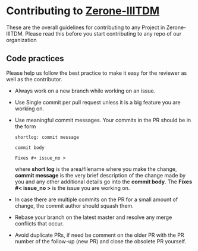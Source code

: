 # Contributing to [Zerone-IIITDM](https://github.com/Zerone-IIITDM)
These are the overall guidelines for contributing to any Project in Zerone-IIITDM. Please read this before you start contributing to any repo of our organization

## Code practices

Please help us follow the best practice to make it easy for the reviewer as well as the contributor.

- Always work on a new branch while working on an issue.

- Use Single commit per pull request unless it is a big feature you are working on.

- Use meaningful commit messages. Your commits in the PR should be in the form

  ```
  shortlog: commit message

  commit body

  Fixes #< issue_no >

  ```
  where **short log** is the area/filename where you make the change, **commit message** is the very brief description of the change made by you and any other additional details go into the **commit body**. The **Fixes #< issue_no >** is the issue you are working on.

- In case there are multiple commits on the PR for a small amount of change, the commit author should squash them.

- Rebase your branch on the latest master and resolve any merge conflicts that occur.

- Avoid duplicate PRs, if need be comment on the older PR with the PR number of the follow-up (new PR) and close the obsolete PR yourself.
